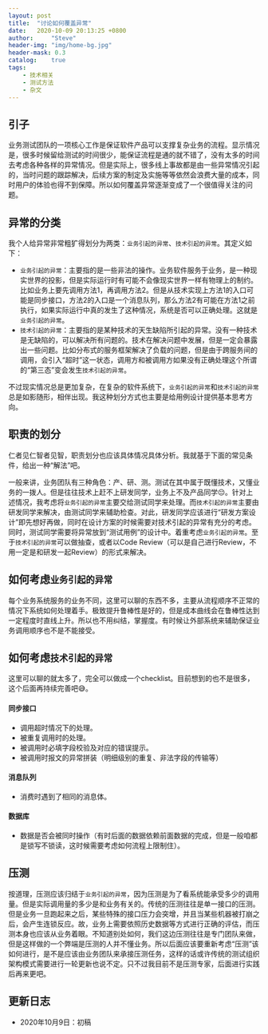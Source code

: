 ```yaml
---
layout: post
title:  "讨论如何覆盖异常"
date:   2020-10-09 20:13:25 +0800
author:     "Steve"
header-img: "img/home-bg.jpg"
header-mask: 0.3
catalog:    true
tags:
    - 技术相关
    - 测试方法
    - 杂文
---
```


## 引子

业务测试团队的一项核心工作是保证软件产品可以支撑复杂业务的流程。显示情况是，很多时候留给测试的时间很少，能保证流程是通的就不错了，没有太多的时间去考虑各种各样的异常情况。但是实际上，很多线上事故都是由一些异常情况引起的，当时问题的跟踪解决，后续方案的制定及实施等等依然会浪费大量的成本，同时用户的体验也得不到保障。所以如何覆盖异常逐渐变成了一个很值得关注的问题。

## 异常的分类

我个人给异常非常粗犷得划分为两类：`业务引起的异常`、`技术引起的异常`。其定义如下：
- `业务引起的异常`：主要指的是一些非法的操作。业务软件服务于业务，是一种现实世界的投影，但是实际运行时有可能不会像现实世界一样有物理上的制约。比如业务上要先调用方法1，再调用方法2。但是从技术实现上方法1的入口可能是同步接口，方法2的入口是一个消息队列，那么方法2有可能在方法1之前执行，如果实际运行中真的发生了这种情况，系统是否可以正确处理。这就是`业务引起的异常`。
- `技术引起的异常`：主要指的是某种技术的天生缺陷所引起的异常。没有一种技术是无缺陷的，可以解决所有问题的。技术在解决问题中发展，但是一定会暴露出一些问题。比如分布式的服务框架解决了负载的问题，但是由于跨服务间的调用，会引入“超时”这一状态，调用方和被调用方如果没有正确处理这个所谓的“第三态”变会发生`技术引起的异常`。

不过现实情况总是更加复杂，在复杂的软件系统下，`业务引起的异常`和`技术引起的异常`总是如影随形，相伴出现。我这种划分方式也主要是给用例设计提供基本思考方向。

## 职责的划分

仁者见仁智者见智，职责划分也应该具体情况具体分析。我就基于下面的常见条件，给出一种“解法”吧。

一般来讲，业务团队有三种角色：产、研、测。测试在其中属于既懂技术，又懂业务的一拨人。但是往往技术上赶不上研发同学，业务上不及产品同学😔。针对上述情况，我考虑将`业务引起的异常`主要交给测试同学来处理。而`技术引起的异常`主要由研发同学来解决，由测试同学来辅助检查。对此，研发同学应该进行“研发方案设计”即先想好再做，同时在设计方案的时候需要对技术引起的异常有充分的考虑。同时，测试同学需要将异常放到“测试用例”的设计中。着重考虑`业务引起的异常`。至于`技术引起的异常`可以做抽查，或者以Code Review（可以是自己进行Review，不用一定是和研发一起Review）的形式来解决。

## 如何考虑`业务引起的异常`

每个业务系统服务的业务不同，这里可以聊的东西不多，主要从流程顺序不正常的情况下系统如何处理着手。极致提升鲁棒性是好的，但是成本曲线会在鲁棒性达到一定程度时直线上升。所以也不用纠结，掌握度。有时候让外部系统来辅助保证业务调用顺序也不是不能接受。

## 如何考虑`技术引起的异常`

这里可以聊的就太多了，完全可以做成一个checklist。目前想到的也不是很多，这个后面再持续完善吧😅。

#### 同步接口

- 调用超时情况下的处理。
- 被重复调用时的处理。
- 被调用时必填字段校验及对应的错误提示。
- 被调用时报文的异常拼装（明细级别的重复、非法字段的传输等）

#### 消息队列

- 消费时遇到了相同的消息体。

#### 数据库

- 数据是否会被同时操作（有时后面的数据依赖前面数据的完成，但是一般咱都是锁写不锁读，这时候需要考虑如何流程上限制住）。

## 压测

按道理，压测应该归结于`业务引起的异常`，因为压测是为了看系统能承受多少的调用量。但是实际调用量的多少是和业务有关的。传统的压测往往是单一接口的压测。但是业务一旦跑起来之后，某些特殊的接口压力会突增，并且当某些机器被打崩之后，会产生连锁反应。故，业务上需要依照历史数据等方式进行正确的评估，而压测本身也应该从业务着眼。不知道别处如何，我们这边压测往往是专门团队来做，但是这样做的一个弊端是压测的人并不懂业务。所以后面应该要重新考虑“压测”该如何进行，是不是应该由业务团队来承接压测任务，这样的话或许传统的测试组织架构模式需要进行一轮更新也说不定。只不过我目前不是压测专家，后面进行实践后再来更吧。

## 更新日志
- 2020年10月9日：初稿